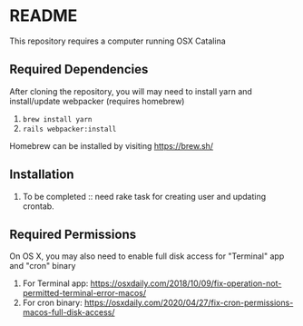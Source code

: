 # README

This repository requires a computer running OSX Catalina

## Required Dependencies
After cloning the repository, you will may need to install yarn and install/update webpacker (requires homebrew)
1. `brew install yarn`
2. `rails webpacker:install`

Homebrew can be installed by visiting https://brew.sh/

## Installation
1. To be completed :: need rake task for creating user and updating crontab.

## Required Permissions
On OS X, you may also need to enable full disk access for "Terminal" app and "cron" binary
1. For Terminal app: https://osxdaily.com/2018/10/09/fix-operation-not-permitted-terminal-error-macos/
2. For cron binary: https://osxdaily.com/2020/04/27/fix-cron-permissions-macos-full-disk-access/

